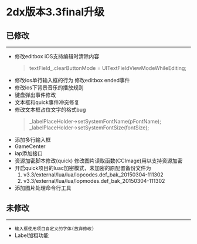 # 2dx版本3.3final升级
##  已修改
---- 
- 修改editbox iOS支持编辑时清除内容
	> textField_.clearButtonMode = UITextFieldViewModeWhileEditing;
- 修改ios单行输入框的行为 修改editbox ended事件
- 修改ios下背景音乐的播放规则
- 键盘弹出事件修改
- 文本框和quick事件冲突修复
- 修改文本框占位文字的格式bug
	> _labelPlaceHolder-\>setSystemFontName(pFontName);
	> _labelPlaceHolder-\>setSystemFontSize(fontSize);
- 添加多行输入框
- GameCenter
- iap添加接口
- 资源加密脚本修改(quick) 修改图片读取函数(CCImage)用以支持资源加密
- 开启quick项目的luac加密模式，未加密的原配置备份文件为
	1. v3.3/external/lua/lua/lopcodes.def_bak_20150304-111302
	2. v3.3/external/lua/lua/lopmodes.def_bak_20150304-111302
- 添加图片处理命令行工具
## 未修改
---- 
- `输入框使用项目自定义的字体(放弃修改)`
- Label加粗功能

